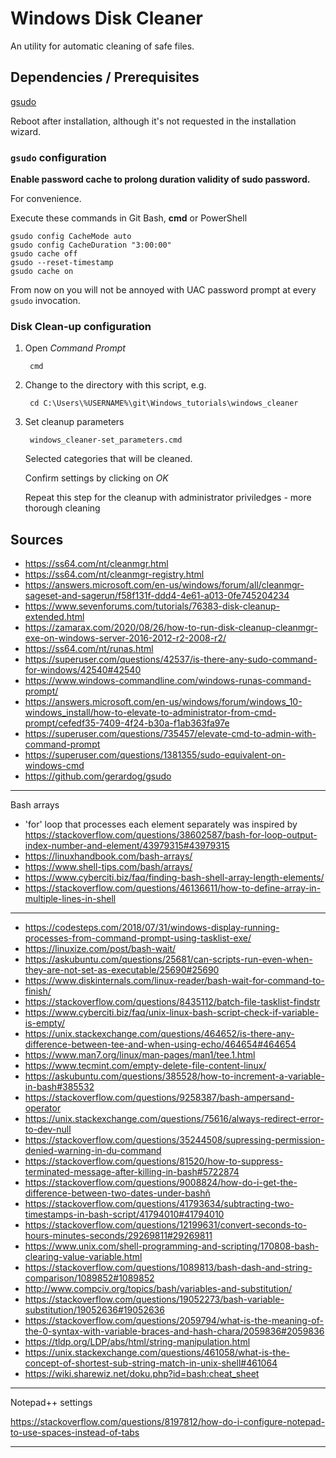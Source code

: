 # Windows Disk Cleaner

An utility for automatic cleaning of safe files.

## Dependencies / Prerequisites

[gsudo](https://github.com/gerardog/gsudo/releases/latest)

Reboot after installation, although it's not requested in the installation wizard.


### `gsudo` configuration

**Enable password cache to prolong duration validity of sudo password.**

For convenience.

Execute these commands in Git Bash, **cmd** or PowerShell

    gsudo config CacheMode auto
    gsudo config CacheDuration "3:00:00"
    gsudo cache off
    gsudo --reset-timestamp
    gsudo cache on
	
From now on you will not be annoyed with UAC password prompt at every `gsudo` invocation.

### Disk Clean-up configuration

1. Open _Command Prompt_

        cmd
		
1. Change to the directory with this script, e.g.

        cd C:\Users\%USERNAME%\git\Windows_tutorials\windows_cleaner

1. Set cleanup parameters

        windows_cleaner-set_parameters.cmd

    Selected categories that will be cleaned.
	
    Confirm settings by clicking on _OK_
	
	Repeat this step for the cleanup with administrator priviledges - more thorough cleaning

## Sources

- https://ss64.com/nt/cleanmgr.html
- https://ss64.com/nt/cleanmgr-registry.html
- https://answers.microsoft.com/en-us/windows/forum/all/cleanmgr-sageset-and-sagerun/f58f131f-ddd4-4e61-a013-0fe745204234
- https://www.sevenforums.com/tutorials/76383-disk-cleanup-extended.html
- https://zamarax.com/2020/08/26/how-to-run-disk-cleanup-cleanmgr-exe-on-windows-server-2016-2012-r2-2008-r2/
- https://ss64.com/nt/runas.html
- https://superuser.com/questions/42537/is-there-any-sudo-command-for-windows/42540#42540
- https://www.windows-commandline.com/windows-runas-command-prompt/
- https://answers.microsoft.com/en-us/windows/forum/windows_10-windows_install/how-to-elevate-to-administrator-from-cmd-prompt/cefedf35-7409-4f24-b30a-f1ab363fa97e
- https://superuser.com/questions/735457/elevate-cmd-to-admin-with-command-prompt
- https://superuser.com/questions/1381355/sudo-equivalent-on-windows-cmd
- https://github.com/gerardog/gsudo

---

Bash arrays

- 'for' loop that processes each element separately was inspired by https://stackoverflow.com/questions/38602587/bash-for-loop-output-index-number-and-element/43979315#43979315
- https://linuxhandbook.com/bash-arrays/
- https://www.shell-tips.com/bash/arrays/
- https://www.cyberciti.biz/faq/finding-bash-shell-array-length-elements/
- https://stackoverflow.com/questions/46136611/how-to-define-array-in-multiple-lines-in-shell

---

- https://codesteps.com/2018/07/31/windows-display-running-processes-from-command-prompt-using-tasklist-exe/
- https://linuxize.com/post/bash-wait/
- https://askubuntu.com/questions/25681/can-scripts-run-even-when-they-are-not-set-as-executable/25690#25690
- https://www.diskinternals.com/linux-reader/bash-wait-for-command-to-finish/
- https://stackoverflow.com/questions/8435112/batch-file-tasklist-findstr
- https://www.cyberciti.biz/faq/unix-linux-bash-script-check-if-variable-is-empty/
- https://unix.stackexchange.com/questions/464652/is-there-any-difference-between-tee-and-when-using-echo/464654#464654
- https://www.man7.org/linux/man-pages/man1/tee.1.html
- https://www.tecmint.com/empty-delete-file-content-linux/
- https://askubuntu.com/questions/385528/how-to-increment-a-variable-in-bash#385532
- https://stackoverflow.com/questions/9258387/bash-ampersand-operator
- https://unix.stackexchange.com/questions/75616/always-redirect-error-to-dev-null
- https://stackoverflow.com/questions/35244508/supressing-permission-denied-warning-in-du-command
- https://stackoverflow.com/questions/81520/how-to-suppress-terminated-message-after-killing-in-bash#5722874
- https://stackoverflow.com/questions/9008824/how-do-i-get-the-difference-between-two-dates-under-bashň
- https://stackoverflow.com/questions/41793634/subtracting-two-timestamps-in-bash-script/41794010#41794010
- https://stackoverflow.com/questions/12199631/convert-seconds-to-hours-minutes-seconds/29269811#29269811
- https://www.unix.com/shell-programming-and-scripting/170808-bash-clearing-value-variable.html
- https://stackoverflow.com/questions/1089813/bash-dash-and-string-comparison/1089852#1089852
- http://www.compciv.org/topics/bash/variables-and-substitution/
- https://stackoverflow.com/questions/19052273/bash-variable-substitution/19052636#19052636
- https://stackoverflow.com/questions/2059794/what-is-the-meaning-of-the-0-syntax-with-variable-braces-and-hash-chara/2059836#2059836
- https://tldp.org/LDP/abs/html/string-manipulation.html
- https://unix.stackexchange.com/questions/461058/what-is-the-concept-of-shortest-sub-string-match-in-unix-shell#461064
- https://wiki.sharewiz.net/doku.php?id=bash:cheat_sheet

---

Notepad++ settings

https://stackoverflow.com/questions/8197812/how-do-i-configure-notepad-to-use-spaces-instead-of-tabs

---


